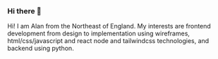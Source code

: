 ### Hi there 👋
Hi! 
I am Alan from the Northeast of England. My interests are frontend development from design to implementation using wireframes, html/css/javascript and react node and tailwindcss technologies, and backend using python.

